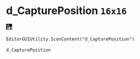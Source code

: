 # d_CapturePosition `16x16`
<img src="/img/d_CapturePosition.png" width=16 height=16>

``` CSharp
EditorGUIUtility.IconContent("d_CapturePosition")
```
```
d_CapturePosition
```
